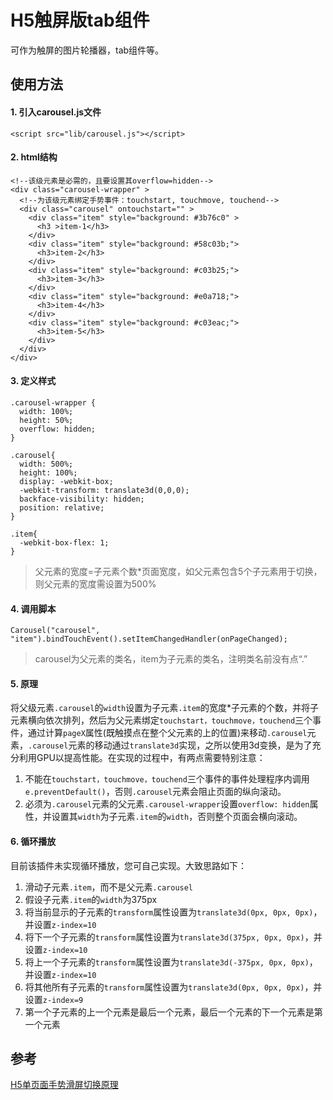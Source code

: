 # H5触屏版tab组件

可作为触屏的图片轮播器，tab组件等。

## 使用方法

#### 1. 引入carousel.js文件
```
<script src="lib/carousel.js"></script>
```
  
#### 2. html结构
```
<!--该级元素是必需的，且要设置其overflow=hidden-->
<div class="carousel-wrapper" > 
  <!--为该级元素绑定手势事件：touchstart, touchmove, touchend-->
  <div class="carousel" ontouchstart="" > 
    <div class="item" style="background: #3b76c0" >
      <h3 >item-1</h3>
    </div>
    <div class="item" style="background: #58c03b;">
      <h3>item-2</h3>
    </div>
    <div class="item" style="background: #c03b25;">
      <h3>item-3</h3>
    </div>
    <div class="item" style="background: #e0a718;">
      <h3>item-4</h3>
    </div>
    <div class="item" style="background: #c03eac;">
      <h3>item-5</h3>
    </div>
  </div>
</div>
```

#### 3. 定义样式
```
.carousel-wrapper {
  width: 100%;
  height: 50%;
  overflow: hidden;
}

.carousel{
  width: 500%;
  height: 100%;
  display: -webkit-box;
  -webkit-transform: translate3d(0,0,0);
  backface-visibility: hidden;
  position: relative;
}

.item{
  -webkit-box-flex: 1;
}
```
  
>父元素的宽度=子元素个数*页面宽度，如父元素包含5个子元素用于切换，则父元素的宽度需设置为500%
  
#### 4. 调用脚本
```
Carousel("carousel", "item").bindTouchEvent().setItemChangedHandler(onPageChanged);
```
  
>carousel为父元素的类名，item为子元素的类名，注明类名前没有点“.”
  
#### 5. 原理
将父级元素`.carousel`的`width`设置为子元素`.item`的宽度*子元素的个数，并将子元素横向依次排列，然后为父元素绑定`touchstart，touchmove，touchend`三个事件，通过计算`pageX`属性(既触摸点在整个父元素的上的位置)来移动`.carousel`元素，`.carousel`元素的移动通过`translate3d`实现，之所以使用3d变换，是为了充分利用GPU以提高性能。在实现的过程中，有两点需要特别注意：
  1. 不能在`touchstart，touchmove，touchend`三个事件的事件处理程序内调用`e.preventDefault()`，否则`.carousel`元素会阻止页面的纵向滚动。
  2. 必须为`.carousel`元素的父元素`.carousel-wrapper`设置`overflow: hidden`属性，并设置其`width`为子元素`.item`的`width`，否则整个页面会横向滚动。
  
#### 6. 循环播放
目前该插件未实现循环播放，您可自己实现。大致思路如下：
  1. 滑动子元素`.item`，而不是父元素`.carousel`
  2. 假设子元素`.item`的`width`为375px
  3. 将当前显示的子元素的`transform`属性设置为`translate3d(0px, 0px, 0px)`，并设置`z-index=10`
  4. 将下一个子元素的`transform`属性设置为`translate3d(375px, 0px, 0px)`，并设置`z-index=10`
  5. 将上一个子元素的`transform`属性设置为`translate3d(-375px, 0px, 0px)`，并设置`z-index=10`
  6. 将其他所有子元素的`transform`属性设置为`translate3d(0px, 0px, 0px)`，并设置`z-index=9`
  7. 第一个子元素的上一个元素是最后一个元素，最后一个元素的下一个元素是第一个元素

## 参考
[H5单页面手势滑屏切换原理](http://www.cnblogs.com/onepixel/p/5300445.html?hmsr=toutiao.io&utm_medium=toutiao.io&utm_source=toutiao.io)
